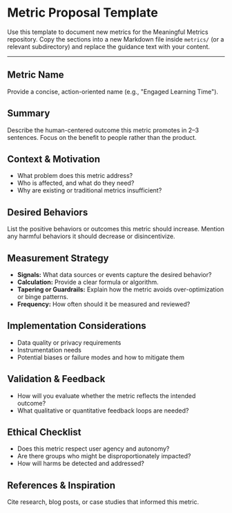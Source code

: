 # Metric Proposal Template

Use this template to document new metrics for the Meaningful Metrics repository. Copy the sections into a new Markdown file inside `metrics/` (or a relevant subdirectory) and replace the guidance text with your content.

---

## Metric Name
Provide a concise, action-oriented name (e.g., "Engaged Learning Time").

## Summary
Describe the human-centered outcome this metric promotes in 2–3 sentences. Focus on the benefit to people rather than the product.

## Context & Motivation
- What problem does this metric address?
- Who is affected, and what do they need?
- Why are existing or traditional metrics insufficient?

## Desired Behaviors
List the positive behaviors or outcomes this metric should increase. Mention any harmful behaviors it should decrease or disincentivize.

## Measurement Strategy
- **Signals:** What data sources or events capture the desired behavior?
- **Calculation:** Provide a clear formula or algorithm.
- **Tapering or Guardrails:** Explain how the metric avoids over-optimization or binge patterns.
- **Frequency:** How often should it be measured and reviewed?

## Implementation Considerations
- Data quality or privacy requirements
- Instrumentation needs
- Potential biases or failure modes and how to mitigate them

## Validation & Feedback
- How will you evaluate whether the metric reflects the intended outcome?
- What qualitative or quantitative feedback loops are needed?

## Ethical Checklist
- Does this metric respect user agency and autonomy?
- Are there groups who might be disproportionately impacted?
- How will harms be detected and addressed?

## References & Inspiration
Cite research, blog posts, or case studies that informed this metric.
